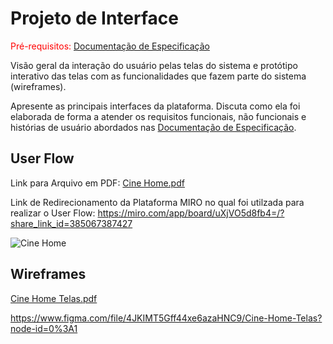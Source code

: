 
# Projeto de Interface

<span style="color:red">Pré-requisitos: <a href="2-Especificação do Projeto.md"> Documentação de Especificação</a></span>

Visão geral da interação do usuário pelas telas do sistema e protótipo interativo das telas com as funcionalidades que fazem parte do sistema (wireframes).

 Apresente as principais interfaces da plataforma. Discuta como ela foi elaborada de forma a atender os requisitos funcionais, não funcionais e histórias de usuário abordados nas <a href="2-Especificação do Projeto.md"> Documentação de Especificação</a>.

## User Flow

Link para Arquivo em PDF: [Cine Home.pdf](https://github.com/ICEI-PUC-Minas-PCO-SI/pco-si-2022-1-e1-proj-web-t2-cinehome/files/8587472/Cine.Home.pdf)

Link de Redirecionamento da Plataforma MIRO no qual foi utilzada para realizar o User Flow: https://miro.com/app/board/uXjVO5d8fb4=/?share_link_id=385067387427


![Cine Home](https://user-images.githubusercontent.com/101759330/165869266-8eb4ddba-2ab1-4555-a8d8-b2c8397b6939.jpg)

## Wireframes

[Cine Home Telas.pdf](https://github.com/ICEI-PUC-Minas-PCO-SI/pco-si-2022-1-e1-proj-web-t2-cinehome/files/8600208/Cine.Home.Telas.pdf)

https://www.figma.com/file/4JKIMT5Gff44xe6azaHNC9/Cine-Home-Telas?node-id=0%3A1
